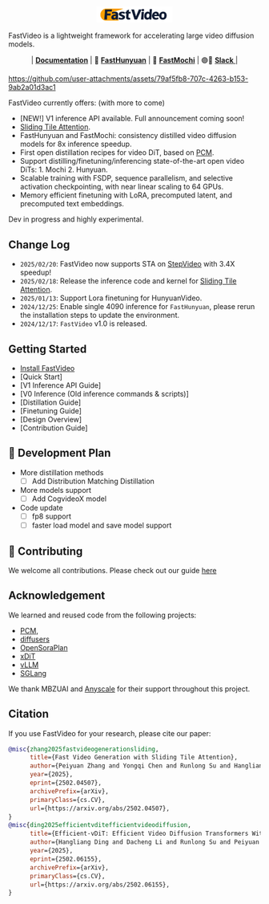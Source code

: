<div align="center">
<img src=assets/logo.jpg width="30%"/>
</div>

FastVideo is a lightweight framework for accelerating large video diffusion models.

<p align="center">
    | <a href="https://hao-ai-lab.github.io/FastVideo"><b>Documentation</b></a> | 🤗 <a href="https://huggingface.co/FastVideo/FastHunyuan"  target="_blank"><b>FastHunyuan</b></a>  | 🤗 <a href="https://huggingface.co/FastVideo/FastMochi-diffusers" target="_blank"><b>FastMochi</b></a> | 🟣💬 <a href="https://join.slack.com/t/fastvideo/shared_invite/zt-2zf6ru791-sRwI9lPIUJQq1mIeB_yjJg" target="_blank"> <b>Slack</b> </a> |
</p>

https://github.com/user-attachments/assets/79af5fb8-707c-4263-b153-9ab2a01d3ac1

FastVideo currently offers: (with more to come)

- [NEW!] V1 inference API available. Full announcement coming soon!
- [Sliding Tile Attention](https://hao-ai-lab.github.io/blogs/sta/).
- FastHunyuan and FastMochi: consistency distilled video diffusion models for 8x inference speedup.
- First open distillation recipes for video DiT, based on [PCM](https://github.com/G-U-N/Phased-Consistency-Model).
- Support distilling/finetuning/inferencing state-of-the-art open video DiTs: 1. Mochi 2. Hunyuan.
- Scalable training with FSDP, sequence parallelism, and selective activation checkpointing, with near linear scaling to 64 GPUs.
- Memory efficient finetuning with LoRA, precomputed latent, and precomputed text embeddings.

Dev in progress and highly experimental.

## Change Log
- ```2025/02/20```: FastVideo now supports STA on [StepVideo](https://github.com/stepfun-ai/Step-Video-T2V) with 3.4X speedup!
- ```2025/02/18```: Release the inference code and kernel for [Sliding Tile Attention](https://hao-ai-lab.github.io/blogs/sta/).
- ```2025/01/13```: Support Lora finetuning for HunyuanVideo.
- ```2024/12/25```: Enable single 4090 inference for `FastHunyuan`, please rerun the installation steps to update the environment.
- ```2024/12/17```: `FastVideo` v1.0 is released.

## Getting Started

- [Install FastVideo](https://hao-ai-lab.github.io/FastVideo/getting_started/installation.html)
- [Quick Start]
- [V1 Inference API Guide]
- [V0 Inference (Old inference commands & scripts)]
- [Distillation Guide]
- [Finetuning Guide]
- [Design Overview]
- [Contribution Guide]

## 📑 Development Plan

- More distillation methods
  - [ ] Add Distribution Matching Distillation
- More models support
  - [ ] Add CogvideoX model
- Code update
  - [ ] fp8 support
  - [ ] faster load model and save model support

## 🤝 Contributing

We welcome all contributions. Please check out our guide [here](https://hao-ai-lab.github.io/FastVideo/developer_guide/overview.html)

## Acknowledgement
We learned and reused code from the following projects:
- [PCM](https://github.com/G-U-N/Phased-Consistency-Model),
- [diffusers](https://github.com/huggingface/diffusers)
- [OpenSoraPlan](https://github.com/PKU-YuanGroup/Open-Sora-Plan)
- [xDiT](https://github.com/xdit-project/xDiT)
- [vLLM](https://github.com/vllm-project/vllm)
- [SGLang](https://github.com/sgl-project/sglang)

We thank MBZUAI and [Anyscale](https://www.anyscale.com/) for their support throughout this project.

## Citation
If you use FastVideo for your research, please cite our paper:

```bibtex
@misc{zhang2025fastvideogenerationsliding,
      title={Fast Video Generation with Sliding Tile Attention},
      author={Peiyuan Zhang and Yongqi Chen and Runlong Su and Hangliang Ding and Ion Stoica and Zhenghong Liu and Hao Zhang},
      year={2025},
      eprint={2502.04507},
      archivePrefix={arXiv},
      primaryClass={cs.CV},
      url={https://arxiv.org/abs/2502.04507},
}
@misc{ding2025efficientvditefficientvideodiffusion,
      title={Efficient-vDiT: Efficient Video Diffusion Transformers With Attention Tile},
      author={Hangliang Ding and Dacheng Li and Runlong Su and Peiyuan Zhang and Zhijie Deng and Ion Stoica and Hao Zhang},
      year={2025},
      eprint={2502.06155},
      archivePrefix={arXiv},
      primaryClass={cs.CV},
      url={https://arxiv.org/abs/2502.06155},
}
```
